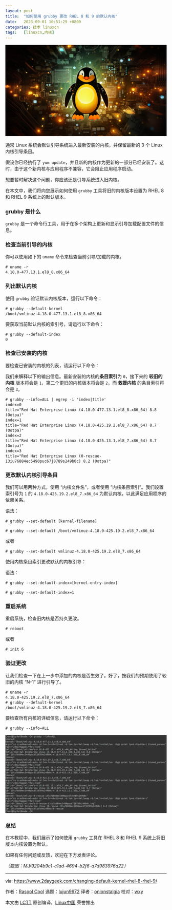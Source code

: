 ```yaml
---
layout: post
title:	"如何使用 grubby 更改 RHEL 8 和 9 的默认内核"
date:	2023-09-01 10:51:29 +0800 
categories:	技术 linuxcn 
tags:	[linuxcn,内核]
---
```



![](/Asserts/Images/album/202309/01/105123phdy0f0fmgavquqq.jpg)


通常 Linux 系统会默认引导系统进入最新安装的内核，并保留最新的 3 个 Linux 内核引导条目。


假设你已经执行了 `yum update`，并且新的内核作为更新的一部分已经安装了。这时，由于这个新内核与应用程序不兼容，它会阻止应用程序启动。


想要暂时解决这个问题，你应该还是引导系统进入旧内核。


在本文中，我们将向您展示如何使用 `grubby` 工具将旧的内核版本设置为 RHEL 8 和 RHEL 9 系统上的默认版本。


### grubby 是什么


`grubby` 是一个命令行工具，用于在多个架构上更新和显示引导加载配置文件的信息。


### 检查当前引导的内核


你可以使用如下的 `uname` 命令来检查当前引导/加载的内核。



```
# uname -r
4.18.0-477.13.1.el8_8.x86_64

```

### 列出默认内核


使用 `grubby` 验证默认内核版本，运行以下命令：



```
# grubby --default-kernel
/boot/vmlinuz-4.18.0-477.13.1.el8_8.x86_64

```

要获取当前默认内核的索引号，请运行以下命令：



```
# grubby --default-index
0

```

### 检查已安装的内核


要检查已安装的内核的列表，请运行以下命令：


我们来解释以下的输出信息。最新安装的内核的**条目索引**为 `0`，接下来的 **较旧的内核** 版本将会是 `1`，第二个更旧的内核版本将会是 `2`，而 **救援内核** 的条目索引将会是 `3`。



```
# grubby --info=ALL | egrep -i 'index|title'
index=0
title="Red Hat Enterprise Linux (4.18.0-477.13.1.el8_8.x86_64) 8.8 (Ootpa)"
index=1
title="Red Hat Enterprise Linux (4.18.0-425.19.2.el8_7.x86_64) 8.7 (Ootpa)"
index=2
title="Red Hat Enterprise Linux (4.18.0-425.13.1.el8_7.x86_64) 8.7 (Ootpa)"
index=3
title="Red Hat Enterprise Linux (0-rescue-13iu76884ec5490puc67j8789s249b0c) 8.2 (Ootpa)"

```

### 更改默认内核引导条目


我们可以用两种方式，使用 “内核文件名”，或者使用 “内核条目索引”。我们设置索引号为 `1` 的 `4.18.0-425.19.2.el8_7.x86_64` 为默认内核，以此满足应用程序的依赖关系。


语法：



```
# grubby --set-default [kernel-filename]

```


```
# grubby --set-default /boot/vmlinuz-4.18.0-425.19.2.el8_7.x86_64

```

或者



```
# grubby --set-default vmlinuz-4.18.0-425.19.2.el8_7.x86_64

```

使用内核条目索引更改默认的内核引导：


语法：



```
# grubby --set-default-index=[kernel-entry-index]

```


```
# grubby --set-default-index=1

```

### 重启系统


重启系统，检查旧内核是否持久更改。



```
# reboot

```

或者



```
# init 6

```

### 验证更改


让我们检查一下在上一步中添加的内核是否生效了。好了，按我们的预期使用了较旧的内核 “N-1” 进行引导了。



```
# uname -r
4.18.0-425.19.2.el8_7.x86_64
# grubby --default-kernel
/boot/vmlinuz-4.18.0-425.19.2.el8_7.x86_64

```

要检查所有内核的详细信息，请运行以下命令：



```
# grubby --info=ALL

```

![](/Asserts/Images/album/202309/01/105129exzvpswsfpcpzwls.jpg)


### 总结


在本教程中，我们展示了如何使用 `grubby` 工具在 RHEL 8 和 RHEL 9 系统上将旧版本内核设置为默认。


如果有任何问题或反馈，欢迎在下方发表评论。


*（题图：MJ/9204b9c1-c1ad-4694-b2f6-a7d983976d22）*




---


via: <https://www.2daygeek.com/changing-default-kernel-rhel-8-rhel-9/>


作者：[Rasool Cool](https://www.2daygeek.com/author/rasool/) 选题：[lujun9972](https://github.com/lujun9972) 译者：[onionstalgia](https://github.com/onionstalgia) 校对：[wxy](https://github.com/wxy)


本文由 [LCTT](https://github.com/LCTT/TranslateProject) 原创编译，[Linux中国](https://linux.cn/) 荣誉推出

